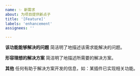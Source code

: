 ```yaml
---
name: ✨ 新需求
about: 为项目提供新点子
title: '[Feature]'
labels: 'enhancement'
assignees: ''

---
```


**该功能能够解决的问题**
简洁明了地描述该需求能解决的问题。

**形容理想的解决方案**
简洁明了地描述所需要的解决方案。

**其他**
任何有助于解决方案开发的信息，如：某插件已实现相关功能。
